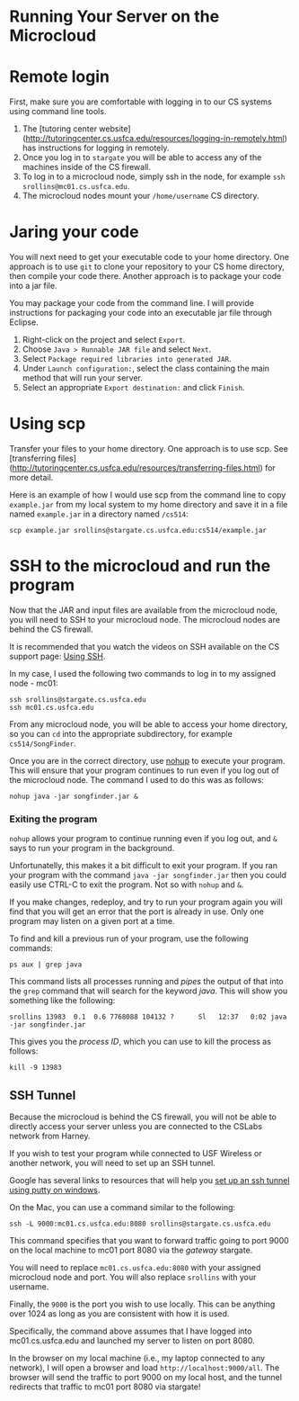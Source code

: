 Running Your Server on the Microcloud
=====================================


# Remote login

First, make sure you are comfortable with logging in to our CS systems using command line tools. 

1. The [tutoring center website] (http://tutoringcenter.cs.usfca.edu/resources/logging-in-remotely.html) has instructions for logging in remotely.
2. Once you log in to `stargate` you will be able to access any of the machines inside of the CS firewall.
3. To log in to a microcloud node, simply ssh in the node, for example `ssh srollins@mc01.cs.usfca.edu`.
4. The microcloud nodes mount your `/home/username` CS directory.


# Jaring your code

You will next need to get your executable code to your home directory. One approach is to use `git` to clone your repository to your CS home directory, then compile your code there. Another approach is to package your code into a jar file.

You may package your code from the command line. I will provide instructions for packaging your code into an executable jar file through Eclipse.

1. Right-click on the project and select `Export`.
2. Choose `Java > Runnable JAR file` and select `Next`.
3. Select `Package required libraries into generated JAR`.
4. Under `Launch configuration:`, select the class containing the main method that will run your server.
5. Select an appropriate `Export destination:` and click `Finish`.

# Using scp

Transfer your files to your home directory. One approach is to use scp. See [transferring files] (http://tutoringcenter.cs.usfca.edu/resources/transferring-files.html) for more detail.

Here is an example of how I would use scp from the command line to copy `example.jar` from my local system to my home directory and save it in a file named `example.jar` in a directory named `/cs514`:

`scp example.jar srollins@stargate.cs.usfca.edu:cs514/example.jar`

# SSH to the microcloud and run the program

Now that the JAR and input files are available from the microcloud node, you will need to SSH to your microcloud node. The microcloud nodes are behind the CS firewall. 

It is recommended that you watch the videos on SSH available on the CS support page: [Using SSH](http://www.cs.usfca.edu/support.html#login).

In my case, I used the following two commands to log in to my assigned node - mc01:

```
ssh srollins@stargate.cs.usfca.edu
ssh mc01.cs.usfca.edu
```

From any microcloud node, you will be able to access your home directory, so you can `cd` into the appropriate subdirectory, for example `cs514/SongFinder`.

Once you are in the correct directory, use [nohup](https://en.wikipedia.org/wiki/Nohup) to execute your program. This will ensure that your program continues to run even if you log out of the microcloud node. The command I used to do this was as follows:

``` 
nohup java -jar songfinder.jar &
```

### Exiting the program

`nohup` allows your program to continue running even if you log out, and `&` says to run your program in the background. 

Unfortunatelly, this makes it a bit difficult to exit your program. If you ran your program with the command `java -jar songfinder.jar` then you could easily use CTRL-C to exit the program. Not so with `nohup` and `&`.

If you make changes, redeploy, and try to run your program again you will find that you will get an error that the port is already in use. Only one program may listen on a given port at a time.

To find and kill a previous run of your program, use the following commands:

```
ps aux | grep java
```

This command lists all processes running and *pipes* the output of that into the `grep` command that will search for the keyword *java*. This will show you something like the following:

```
srollins 13983  0.1  0.6 7768088 104132 ?      Sl   12:37   0:02 java -jar songfinder.jar
```

This gives you the *process ID*, which you can use to kill the process as follows:

```
kill -9 13983
```

## SSH Tunnel

Because the microcloud is behind the CS firewall, you will not be able to directly access your server unless you are connected to the CSLabs network from Harney.

If you wish to test your program while connected to USF Wireless or another network, you will need to set up an SSH tunnel.

Google has several links to resources that will help you [set up an ssh tunnel using putty on windows](https://www.google.com/search?q=putty+ssh+tunnel&oq=putty+ssh+tunnel&aqs=chrome..69i57j0l5.4199j0j7&sourceid=chrome&es_sm=91&ie=UTF-8).

On the Mac, you can use a command similar to the following:

```
ssh -L 9000:mc01.cs.usfca.edu:8080 srollins@stargate.cs.usfca.edu
```

This command specifies that you want to forward traffic going to port 9000 on the local machine to mc01 port 8080 via the *gateway* stargate.

You will need to replace `mc01.cs.usfca.edu:8080` with your assigned microcloud node and port. You will also replace `srollins` with your username.

Finally, the `9000` is the port you wish to use locally. This can be anything over 1024 as long as you are consistent with how it is used.

Specifically, the command above assumes that I have logged into mc01.cs.usfca.edu and launched my server to listen on port 8080. 

In the browser on my local machine (i.e., my laptop connected to any network), I will open a browser and load `http://localhost:9000/all`. The browser will send the traffic to port 9000 on my local host, and the tunnel redirects that traffic to mc01 port 8080 via stargate!

